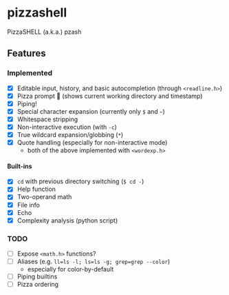 # pizzashell
PizzaSHELL (a.k.a.) pzash

## Features
### Implemented
- [x] Editable input, history, and basic autocompletion (through `<readline.h>`)
- [x] Pizza prompt 🍕 (shows current working directory and timestamp)
- [x] Piping!
- [x] Special character expansion (currently only `$` and `~`)
- [x] Whitespace stripping
- [x] Non-interactive execution (with `-c`)
- [x] True wildcard expansion/globbing (`*`)
- [x] Quote handling (especially for non-interactive mode)
    - both of the above implemented with `<wordexp.h>`

#### Built-ins
  - [x] `cd` with previous directory switching (`$ cd -`)
  - [x] Help function
  - [x] Two-operand math
  - [x] File info
  - [x] Echo
  - [x] Complexity analysis (python script)

### TODO
- [ ] Expose `<math.h>` functions?
- [ ] Aliases (e.g. `ll=ls -l; ls=ls -g; grep=grep --color`)
  - especially for color-by-default
- [ ] Piping builtins
- [ ] Pizza ordering
